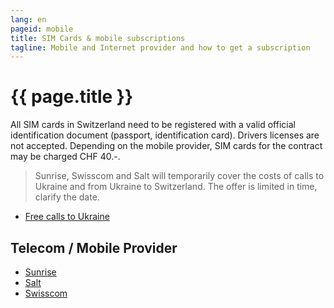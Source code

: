 ```yaml
---
lang: en
pageid: mobile
title: SIM Cards & mobile subscriptions
tagline: Mobile and Internet provider and how to get a subscription
---
```

# {{ page.title }}

All SIM cards in Switzerland need to be registered with a valid official identification document (passport, identification card). 
Drivers licenses are not accepted. 
Depending on the mobile provider, SIM cards for the contract may be charged CHF 40.-.

> Sunrise, Swisscom and Salt will temporarily cover the costs of calls to Ukraine and from Ukraine to Switzerland. The offer is limited in time, clarify the date.

- [Free calls to Ukraine](https://www.blick.ch/wirtschaft/anrufe-und-roaming-kostenlos-swisscom-sunrise-und-salt-unterstuetzen-die-ukraine-id17279915.html)

## Telecom / Mobile Provider
- [Sunrise](https://www.sunrise.ch/en/home)
- [Salt](https://fiber.salt.ch/en)
- [Swisscom](https://www.swisscom.ch/en/residential.html)



